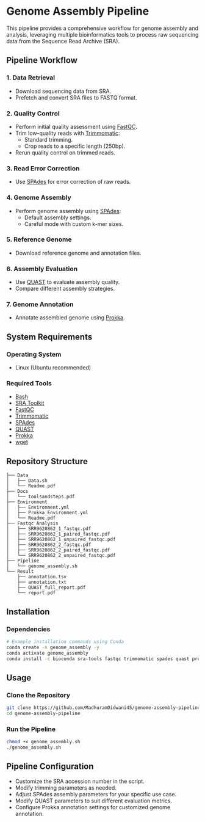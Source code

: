 # Genome Assembly Pipeline

This pipeline provides a comprehensive workflow for genome assembly and analysis, leveraging multiple bioinformatics tools to process raw sequencing data from the Sequence Read Archive (SRA).

## Pipeline Workflow

### 1. Data Retrieval
- Download sequencing data from SRA.
- Prefetch and convert SRA files to FASTQ format.

### 2. Quality Control
- Perform initial quality assessment using [FastQC](https://www.bioinformatics.babraham.ac.uk/projects/fastqc/).
- Trim low-quality reads with [Trimmomatic](http://www.usadellab.org/cms/?page=trimmomatic):
  - Standard trimming.
  - Crop reads to a specific length (250bp).
- Rerun quality control on trimmed reads.

### 3. Read Error Correction
- Use [SPAdes](http://cab.spbu.ru/software/spades/) for error correction of raw reads.

### 4. Genome Assembly
- Perform genome assembly using [SPAdes](http://cab.spbu.ru/software/spades/):
  - Default assembly settings.
  - Careful mode with custom k-mer sizes.

### 5. Reference Genome
- Download reference genome and annotation files.

### 6. Assembly Evaluation
- Use [QUAST](http://bioinf.spbau.ru/quast) to evaluate assembly quality.
- Compare different assembly strategies.

### 7. Genome Annotation
- Annotate assembled genome using [Prokka](https://github.com/tseemann/prokka).

## System Requirements

### Operating System
- Linux (Ubuntu recommended)

### Required Tools
- [Bash](https://www.gnu.org/software/bash/)
- [SRA Toolkit](https://github.com/ncbi/sra-tools)
- [FastQC](https://www.bioinformatics.babraham.ac.uk/projects/fastqc/)
- [Trimmomatic](http://www.usadellab.org/cms/?page=trimmomatic)
- [SPAdes](http://cab.spbu.ru/software/spades/)
- [QUAST](http://bioinf.spbau.ru/quast)
- [Prokka](https://github.com/tseemann/prokka)
- [wget](https://www.gnu.org/software/wget/)
  
## Repository Structure
```
├── Data
│   ├── Data.sh
│   └── Readme.pdf
├── Docs
│   └── toolsandsteps.pdf
├── Environment
│   ├── Environment.yml
│   ├── Prokka_Environment.yml
│   └── Readme.pdf
├── Fastqc Analysis
│   ├── SRR9620862_1_fastqc.pdf
│   ├── SRR9620862_1_paired_fastqc.pdf
│   ├── SRR9620862_1_unpaired_fastqc.pdf
│   ├── SRR9620862_2_fastqc.pdf
│   ├── SRR9620862_2_paired_fastqc.pdf
│   └── SRR9620862_2_unpaired_fastqc.pdf
├── Pipeline
│   └── genome_assembly.sh
└── Result
    ├── annotation.tsv
    ├── annotation.txt
    ├── QUAST_full_report.pdf
    └── report.pdf
```

## Installation

### Dependencies
```bash
# Example installation commands using Conda
conda create -n genome_assembly -y
conda activate genome_assembly
conda install -c bioconda sra-tools fastqc trimmomatic spades quast prokka -y
```

## Usage

### Clone the Repository
```bash
git clone https://github.com/MadhuramDidwani45/genome-assembly-pipeline.git
cd genome-assembly-pipeline
```

### Run the Pipeline
```bash
chmod +x genome_assembly.sh
./genome_assembly.sh
```

## Pipeline Configuration
- Customize the SRA accession number in the script.
- Modify trimming parameters as needed.
- Adjust SPAdes assembly parameters for your specific use case.
- Modify QUAST parameters to suit different evaluation metrics.
- Configure Prokka annotation settings for customized genome annotation.

